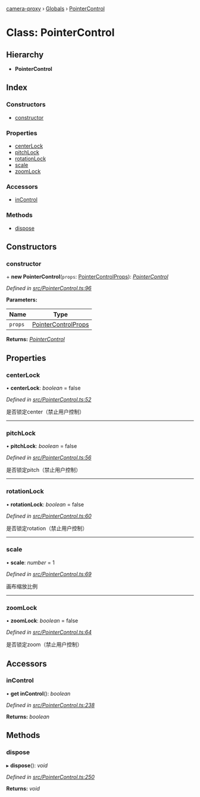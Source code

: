 [camera-proxy](../README.md) › [Globals](../globals.md) › [PointerControl](pointercontrol.md)

# Class: PointerControl

## Hierarchy

* **PointerControl**

## Index

### Constructors

* [constructor](pointercontrol.md#constructor)

### Properties

* [centerLock](pointercontrol.md#centerlock)
* [pitchLock](pointercontrol.md#pitchlock)
* [rotationLock](pointercontrol.md#rotationlock)
* [scale](pointercontrol.md#scale)
* [zoomLock](pointercontrol.md#zoomlock)

### Accessors

* [inControl](pointercontrol.md#incontrol)

### Methods

* [dispose](pointercontrol.md#dispose)

## Constructors

###  constructor

\+ **new PointerControl**(`props`: [PointerControlProps](../interfaces/pointercontrolprops.md)): *[PointerControl](pointercontrol.md)*

*Defined in [src/PointerControl.ts:96](https://github.com/alibaba/camera-proxy/blob/a412c7e/src/PointerControl.ts#L96)*

**Parameters:**

Name | Type |
------ | ------ |
`props` | [PointerControlProps](../interfaces/pointercontrolprops.md) |

**Returns:** *[PointerControl](pointercontrol.md)*

## Properties

###  centerLock

• **centerLock**: *boolean* = false

*Defined in [src/PointerControl.ts:52](https://github.com/alibaba/camera-proxy/blob/a412c7e/src/PointerControl.ts#L52)*

是否锁定center（禁止用户控制）

___

###  pitchLock

• **pitchLock**: *boolean* = false

*Defined in [src/PointerControl.ts:56](https://github.com/alibaba/camera-proxy/blob/a412c7e/src/PointerControl.ts#L56)*

是否锁定pitch（禁止用户控制）

___

###  rotationLock

• **rotationLock**: *boolean* = false

*Defined in [src/PointerControl.ts:60](https://github.com/alibaba/camera-proxy/blob/a412c7e/src/PointerControl.ts#L60)*

是否锁定rotation（禁止用户控制）

___

###  scale

• **scale**: *number* = 1

*Defined in [src/PointerControl.ts:69](https://github.com/alibaba/camera-proxy/blob/a412c7e/src/PointerControl.ts#L69)*

画布缩放比例

___

###  zoomLock

• **zoomLock**: *boolean* = false

*Defined in [src/PointerControl.ts:64](https://github.com/alibaba/camera-proxy/blob/a412c7e/src/PointerControl.ts#L64)*

是否锁定zoom（禁止用户控制）

## Accessors

###  inControl

• **get inControl**(): *boolean*

*Defined in [src/PointerControl.ts:238](https://github.com/alibaba/camera-proxy/blob/a412c7e/src/PointerControl.ts#L238)*

**Returns:** *boolean*

## Methods

###  dispose

▸ **dispose**(): *void*

*Defined in [src/PointerControl.ts:250](https://github.com/alibaba/camera-proxy/blob/a412c7e/src/PointerControl.ts#L250)*

**Returns:** *void*
